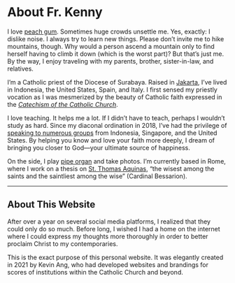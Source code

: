 # About Fr. Kenny

I love [peach gum](https://guide.michelin.com/sg/en/article/wellness/the-asian-secret-to-beautiful-skin-peach-gum). Sometimes huge crowds unsettle me. Yes, exactly: I dislike noise. I always try to learn new things. Please don’t invite me to hike mountains, though. Why would a person ascend a mountain only to find herself having to climb it down (which is the worst part)? But that’s just me. By the way, I enjoy traveling with my parents, brother, sister-in-law, and relatives.

I’m a Catholic priest of the Diocese of Surabaya. Raised in [Jakarta](https://www.indonesia.travel/id/en/destinations/java/dki-jakarta), I’ve lived in Indonesia, the United States, Spain, and Italy. I first sensed my priestly vocation as I was mesmerized by the beauty of Catholic faith expressed in the [*Catechism of the Catholic Church*](https://www.usccb.org/sites/default/files/flipbooks/catechism/).

I love teaching. It helps me a lot. If I didn’t have to teach, perhaps I wouldn’t study as hard. Since my diaconal ordination in 2018, I’ve had the privilege of <a href="/cv/#speaking-topics" target="_blank">speaking to numerous groups</a> from Indonesia, Singapore, and the United States. By helping you know and love your faith more deeply, I dream of bringing you closer to God—your ultimate source of happiness.

On the side, I play [pipe organ](https://www.youtube.com/watch?v=hygsiL9X_BY) and take photos. I’m currently based in Rome, where I work on a thesis on [St. Thomas Aquinas](https://www.youtube.com/watch?v=iahnzFgpbtQ), “the wisest among the saints and the saintliest among the wise” (Cardinal Bessarion).

---

## About This Website

After over a year on several social media platforms, I realized that they could only do so much. Before long, I wished I had a home on the internet where I could express my thoughts more thoroughly in order to better proclaim Christ to my contemporaries.

This is the exact purpose of this personal website. It was elegantly created in 2021 by Kevin Ang, who had developed websites and brandings for scores of institutions within the Catholic Church and beyond.
